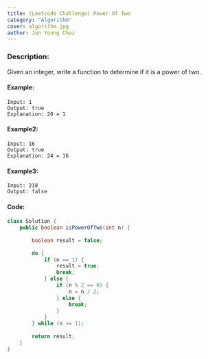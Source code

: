 ```yaml
---
title: (Leetcode Challenge) Power Of Two 
category: "Algorithm"
cover: algorithm.jpg
author: Jun Young Choi
---
```



### Description:
Given an integer, write a function to determine if it is a power of two.

#### Example:
~~~
Input: 1
Output: true 
Explanation: 20 = 1
~~~

#### Example2:
~~~
Input: 16
Output: true
Explanation: 24 = 16
~~~

#### Example3:
~~~
Input: 218
Output: false
~~~  

#### Code:
~~~java
class Solution {
    public boolean isPowerOfTwo(int n) {
     
        boolean result = false;
        
        do {
            if (n == 1) {
                result = true;
                break;
            } else {
                if (n % 2 == 0) {
                    n = n / 2;
                } else {
                    break;
                }
            }
        } while (n >= 1);
        
        return result;
    }
}
~~~
